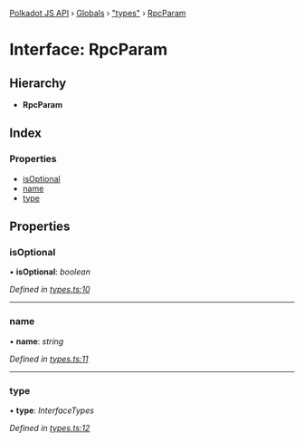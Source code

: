 [Polkadot JS API](../README.md) › [Globals](../globals.md) › ["types"](../modules/_types_.md) › [RpcParam](_types_.rpcparam.md)

# Interface: RpcParam

## Hierarchy

* **RpcParam**

## Index

### Properties

* [isOptional](_types_.rpcparam.md#isoptional)
* [name](_types_.rpcparam.md#name)
* [type](_types_.rpcparam.md#type)

## Properties

###  isOptional

• **isOptional**: *boolean*

*Defined in [types.ts:10](https://github.com/polkadot-js/api/blob/ffa60d1cfa/packages/type-jsonrpc/src/types.ts#L10)*

___

###  name

• **name**: *string*

*Defined in [types.ts:11](https://github.com/polkadot-js/api/blob/ffa60d1cfa/packages/type-jsonrpc/src/types.ts#L11)*

___

###  type

• **type**: *InterfaceTypes*

*Defined in [types.ts:12](https://github.com/polkadot-js/api/blob/ffa60d1cfa/packages/type-jsonrpc/src/types.ts#L12)*
